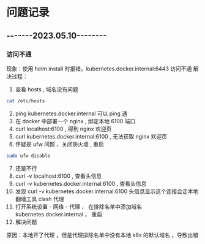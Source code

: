 # 问题记录

## -------2023.05.10--------
### 访问不通
现象：使用 helm install 时报错，kubernetes.docker.internal:6443 访问不通
解决过程：
1. 查看 hosts , 域名没有问题
```sh
cat /etc/hosts
```
2. ping kubernetes.docker.internal 可以 ping 通
3. 在 docker 中部署一个 nginx , 绑定本地 6100 端口
4. curl localhost:6100 , 得到 nginx 欢迎页
5. curl kubernetes.docker.internal:6100 , 无法获取 nginx 欢迎页
6. 怀疑是 ufw 问题 ，关闭防火墙 , 重启
```sh
sudo ufw disable
```
7. 还是不行
8. curl -v localhost:6100 , 查看头信息
9. curl -v kubernetes.docker.internal:6100 , 查看头信息
10. 发现 curl -v kubernetes.docker.internal:6100 头信息显示这个连接会走本地翻墙工具 clash 代理
11. 打开系统设置 - 网络 - 代理 ， 在排除名单中添加域名 kubernetes.docker.internal ， 重启
12. 解决问题

原因：本地开了代理 ，但是代理排除名单中没有本地 k8s 的默认域名 ，导致出错